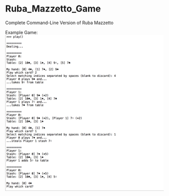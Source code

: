 # Ruba_Mazzetto_Game
Complete Command-Line Version of Ruba Mazzetto

Example Game:
![alt text](https://raw.githubusercontent.com/aphoffmann/Ruba_Mazzetto_Game/master/Sample_game.png)

